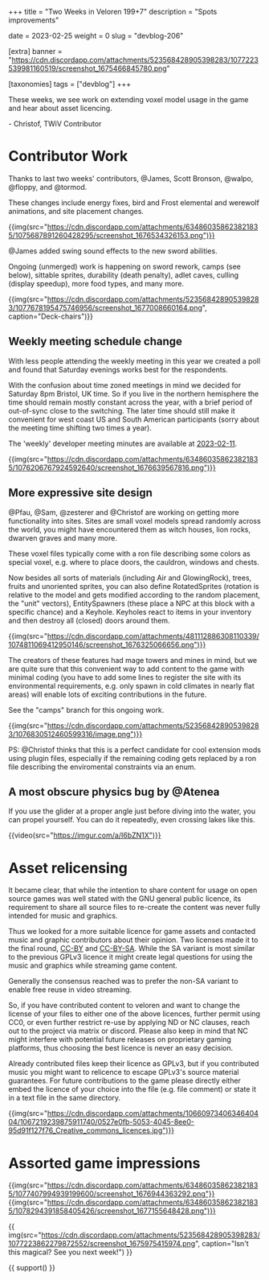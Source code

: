 +++
title = "Two Weeks in Veloren 199+7"
description = "Spots improvements"

date = 2023-02-25
weight = 0
slug = "devblog-206"

[extra]
banner = "https://cdn.discordapp.com/attachments/523568428905398283/1077223539981160519/screenshot_1675466845780.png"

[taxonomies]
tags = ["devblog"]
+++

These weeks, we see work on extending voxel model usage in the game and hear about asset licencing.

\- Christof, TWiV Contributor

# Contributor Work

Thanks to last two weeks' contributors, @James, Scott Bronson, @walpo, @floppy, and @tormod.

These changes include energy fixes, bird and Frost elemental and werewolf animations, and site placement changes.

{{img(src="https://cdn.discordapp.com/attachments/634860358623821835/1075687891260428295/screenshot_1676534326153.png")}}

@James added swing sound effects to the new sword abilities.

Ongoing (unmerged) work is happening on sword rework, camps (see below), sittable sprites, 
durability (death penalty), adlet caves, culling (display speedup), more food types, and many more.

{{img(src="https://cdn.discordapp.com/attachments/523568428905398283/1077678195475746956/screenshot_1677008660164.png", caption="Deck-chairs")}}

## Weekly meeting schedule change

With less people attending the weekly meeting in this year we created a poll and found
that Saturday evenings works best for the respondents. 

With the confusion about time zoned meetings in mind we decided for Saturday 8pm Bristol, UK time.
So if you live in the northern hemisphere the time should remain mostly constant across the year,
with a brief period of out-of-sync close to the switching.
The later time should still make it convenient for west coast US 
and South American participants (sorry about the meeting time shifting two times a year).

The 'weekly' developer meeting minutes are available at [2023-02-11](https://hackmd.io/@veloren/Sy8cZUBao).

{{img(src="https://cdn.discordapp.com/attachments/634860358623821835/1076206767924592640/screenshot_1676639567816.png")}}

## More expressive site design

@Pfau, @Sam, @zesterer and @Christof are working on getting more functionality into sites. 
Sites are small voxel models spread randomly across the world, you might have encountered them as witch houses, lion rocks, dwarven graves and many more.

These voxel files typically come with a ron file describing some colors as special voxel, e.g. where to place 
doors, the cauldron, windows and chests.

Now besides all sorts of materials (including Air and GlowingRock), trees, fruits and unoriented sprites, you can also define RotatedSprites 
(rotation is relative to the model and gets modified according to the random placement, the "unit" vectors), 
EntitySpawners (these place a NPC at this block with a specific chance) and a Keyhole.
Keyholes react to items in your inventory and then destroy all (closed) doors around them.

{{img(src="https://cdn.discordapp.com/attachments/481112886308110339/1074811069412950146/screenshot_1676325066656.png")}}

The creators of these features had mage towers and mines in mind, but we are quite sure that this
convenient way to add content to the game with minimal coding (you have to add some lines
to register the site with its environmental requirements, e.g. only spawn in cold climates in nearly flat areas)
will enable lots of exciting contributions in the future.

See the "camps" branch for this ongoing work.

{{img(src="https://cdn.discordapp.com/attachments/523568428905398283/1076830512460599316/image.png")}}

PS: @Christof thinks that this is a perfect candidate for cool extension mods using plugin files, 
especially if the remaining coding gets replaced by a ron file describing the enviromental constraints via an enum.

## A most obscure physics bug by @Atenea

If you use the glider at a proper angle just before diving into the water, you can propel yourself. You can do it repeatedly, even crossing lakes like this.

{{video(src="https://imgur.com/a/I6bZN1X")}}

# Asset relicensing

It became clear, that while the intention to share content for usage on open source games was well stated with the GNU general public licence,
its requirement to share all source files to re-create the content was never fully intended for music and graphics.

Thus we looked for a more suitable licence for game assets and contacted music and graphic contributors about their opinion.
Two licenses made it to the final round, [CC-BY](https://creativecommons.org/licenses/by/4.0/) and [CC-BY-SA](https://creativecommons.org/licenses/by-sa/4.0/). While the SA variant is most
similar to the previous GPLv3 licence it might create legal questions for using the music and graphics
while streaming game content.

Generally the consensus reached was to prefer the non-SA variant to enable free reuse in video streaming.

So, if you have contributed content to veloren and want to change the license of your 
files to either one of the above licences, further permit using CC0, or even further restrict re-use by applying ND or NC clauses,
reach out to the project via matrix or discord. Please also keep in mind that NC might interfere
with potential future releases on proprietary gaming platforms, thus choosing the best licence is never an easy decision.

Already contributed files keep their licence as GPLv3, but if you contributed music 
you might want to relicence to escape GPLv3's source material guarantees.
For future contributions to the game please directly either embed the licence of your choice
into the file (e.g. file comment) or state it in a text file in the same directory.

{{img(src="https://cdn.discordapp.com/attachments/1066097340634640404/1067219239875911740/0527e0fb-5053-4045-8ee0-95d91f127f76_Creative_commons_licences.jpg")}}

# Assorted game impressions

{{img(src="https://cdn.discordapp.com/attachments/634860358623821835/1077407994939199600/screenshot_1676944363292.png"}}
{{img(src="https://cdn.discordapp.com/attachments/634860358623821835/1078294391858405426/screenshot_1677155648428.png")}}

{{
    img(src="https://cdn.discordapp.com/attachments/523568428905398283/1077223862279872552/screenshot_1675975415974.png",
    caption="Isn't this magical? See you next week!")
}}

{{ support() }}
